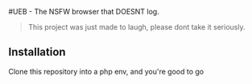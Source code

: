 #UEB - The NSFW browser that DOESNT log.

> This project was just made to laugh, please dont take it seriously.

## Installation
Clone this repository into a php env, and you're good to go
